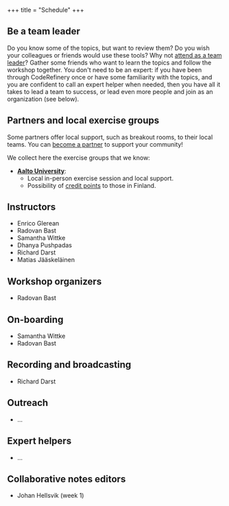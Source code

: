 +++
title = "Schedule"
+++

## Be a team leader

Do you know some of the topics, but want to review them?
Do you wish your colleagues or friends would use these tools?
Why not [attend as a team leader](@/join.md)?
Gather some friends who want to learn the topics and follow the workshop together.
You don't need to be an expert: if you have been through CodeRefinery once or have some familiarity
with the topics, and you are confident to call an expert helper when needed,
then you have all it takes to lead a team to success,
or lead even more people and join as an organization (see below).


## Partners and local exercise groups

Some partners offer local support, such as breakout rooms, to their local
teams. You can [become a partner](https://coderefinery.org/about/partners/) to
support your community!

We collect here the exercise groups that we know:
- [**Aalto University**](https://scicomp.aalto.fi/):
  - Local in-person exercise session and local support.
  - Possibility of [credit points](@/certificates.md) to those in Finland.


## Instructors

- Enrico Glerean
- Radovan Bast
- Samantha Wittke
- Dhanya Pushpadas
- Richard Darst
- Matias Jääskeläinen 


## Workshop organizers

- Radovan Bast


## On-boarding

- Samantha Wittke
- Radovan Bast


## Recording and broadcasting

- Richard Darst


## Outreach

- ...


## Expert helpers

- ...


## Collaborative notes editors

- Johan Hellsvik (week 1)
